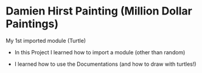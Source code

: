 # Damien Hirst Painting (Million Dollar Paintings)
My 1st imported module (Turtle)

- In this Project I learned how to import a module (other than random)

- I learned how to use the Documentations (and how to draw with turtles!)
